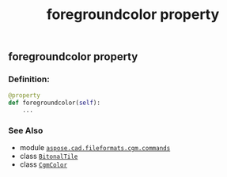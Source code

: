 ﻿---
title: foregroundcolor property
second_title: Aspose.CAD for Python via .NET API References
description: 
type: docs
weight: 110
url: /python-net/aspose.cad.fileformats.cgm.commands/bitonaltile/foregroundcolor/
is_root: false
---

## foregroundcolor property

### Definition:
```python
@property
def foregroundcolor(self):
    ...
```

### See Also
* module [`aspose.cad.fileformats.cgm.commands`](../../)
* class [`BitonalTile`](/cad/python-net/aspose.cad.fileformats.cgm.commands/bitonaltile)
* class [`CgmColor`](/cad/python-net/aspose.cad.fileformats.cgm.classes/cgmcolor)
